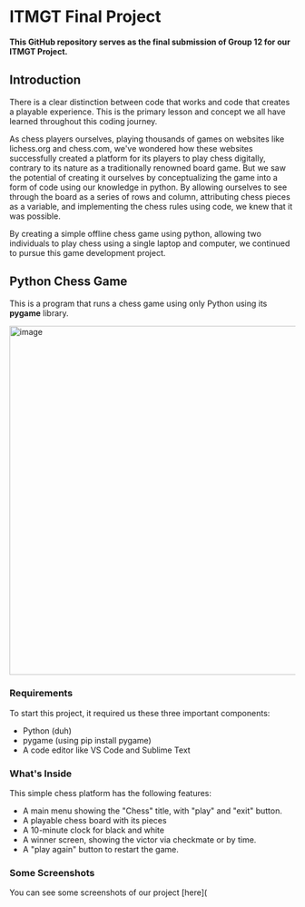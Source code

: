 # ITMGT Final Project 
**This GitHub repository serves as the final submission of Group 12 for our ITMGT Project.**

## Introduction
There is a clear distinction between code that works and code that creates a playable experience. This is the primary lesson and concept we all have learned throughout this coding journey. 

As chess players ourselves, playing thousands of games on websites like lichess.org and chess.com, we've wondered how these websites successfully created a platform for its players to play chess digitally, contrary to its nature as a traditionally renowned board game. But we saw the potential of creating it ourselves by conceptualizing the game into a form of code using our knowledge in python. By allowing ourselves to see through the board as a series of rows and column, attributing chess pieces as a variable, and implementing the chess rules using code, we knew that it was possible. 

By creating a simple offline chess game using python, allowing two individuals to play chess using a single laptop and computer, we continued to pursue this game development project. 

## Python Chess Game
This is a program that runs a chess game using only Python using its **pygame** library.

<img width="589" height="615" alt="image" src="https://github.com/user-attachments/assets/cbfeefa1-e560-493f-8433-2888a081ee58" />

### Requirements
To start this project, it required us these three important components:
* Python (duh)
* pygame (using pip install pygame)
* A code editor like VS Code and Sublime Text

### What's Inside
This simple chess platform has the following features:
* A main menu showing the "Chess" title, with "play" and "exit" button.
* A playable chess board with its pieces
* A 10-minute clock for black and white
* A winner screen, showing the victor via checkmate or by time.
* A "play again" button to restart the game.

### Some Screenshots
You can see some screenshots of our project [here](



